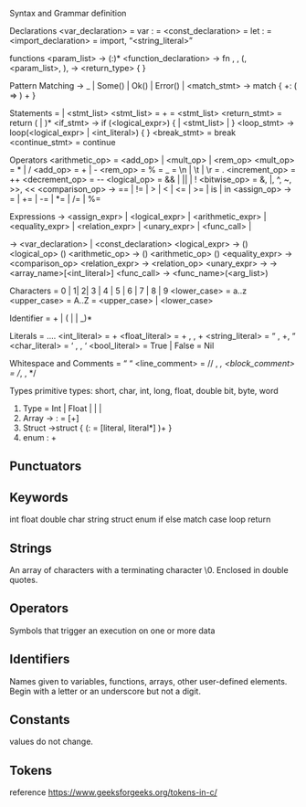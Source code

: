Syntax and Grammar definition

Declarations
<var_declaration> =  var <ident> : <type> = <literal>
<const_declaration> = let <ident> : <type> = <literal>
<import_declaration> = import,  “<string_literal>”

functions
<param_list> → (<ident>:<type>)*
<function_declaration> → 
fn , <ident>, (, <param_list>, ), →  <return_type> { <block> }

Pattern Matching
<pattern> → _ | Some(<expr>) | Ok(<expr>) | Error(<expr>) | <literal> 
<match_stmt> →  match <expr> { <case>+: (<pattern> => <stmt>) + }

Statements
<stmt> = <expr> | <stmt_list> 
<stmt_list> = <stmt>+
<block> = <stmt_list>
<return_stmt> = return (<literal> | <ident>)*
<if_stmt> →  if (<logical_expr>) { <stmt> | <stmt_list> | <block> }
<loop_stmt> → loop(<logical_expr> | <int_literal>) { <block> }
<break_stmt> = break <esc>
<continue_stmt> = continue <esc>

Operators
<arithmetic_op> = <add_op> | <mult_op> | <rem_op>
<mult_op> = * | /
<add_op> = + | -
<rem_op> = %
<underscore> = _
<esc> = \n | \t | \r
<dot> = . 
<increment_op> = ++
<decrement_op> = --
<logical_op> = && | || | !
<bitwise_op> = &, |, ^, ~, >>, <<
<comparison_op> → == | != | > | < | <= | >= | is | in
<assign_op> → = | += |  -= | *= |  /= | %=

Expressions
<expr> → <assign_expr> | <logical_expr> | <arithmetic_expr> | <equality_expr> | <relation_expr> | <unary_expr> | <func_call> | <index>

<assign> → <var_declaration> | <const_declaration>
<logical_expr> →  (<expr>) <logical_op> (<expr>)
<arithmetic_op> → (<expr>) <arithmetic_op> (<expr>)
<equality_expr> → <expr> <comparison_op> <expr>
<relation_expr> → <expr> <relation_op> <expr>
<unary_expr> → <op> <ident>
<index> → <array_name>[<int_literal>]
<func_call> → <func_name>(<arg_list>)

Characters
<digit> = 0 | 1| 2| 3 | 4 | 5 | 6 | 7 | 8 | 9
<lower_case> = a..z
<upper_case> = A..Z
<letter> = <upper_case> | <lower_case>

Identifier
<ident> = <letter>+ | ( <letter> | <digit> | _)*

Literals
<literal> = …. 
<int_literal>  = <digit>+
<float_literal> = <digit>+ , <dot> , <digit>+ 
<string_literal> = “ , <letter>+, “
<char_literal> = ‘ , <letter>, ‘
<bool_literal> = True | False
<null> = Nil

Whitespace and Comments
<whitespace> = “ “
<line_comment> = // , <string>*, <esc>
<block_comment> = /*, <block> , */

Types
primitive types: short, char, int, long, float, double bit, byte, word
1. Type <type> = Int | Float | <array> | <struct> | <enum>
2. Array <array> →  <ident>:<type> = [<literal>+]
3. Struct
<struct> →struct <ident>{ (<ident>:<type> = [literal, literal*] )+ }
4. enum <ident> : <ident>+


## Punctuators
## Keywords
int
float
double
char
string
struct
enum
if
else
match
case
loop
return
## Strings
An array of characters with a terminating character \0. Enclosed in double quotes.
## Operators
Symbols that trigger an execution on one or more data
## Identifiers
Names given to variables, functions, arrays, other user-defined elements. Begin with a letter or an underscore but not a digit.
## Constants
values do not change.



## Tokens
reference https://www.geeksforgeeks.org/tokens-in-c/